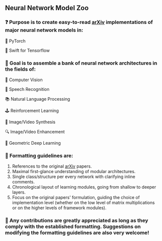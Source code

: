 ## Neural Network Model Zoo

### :question: Purpose is to create easy-to-read [arXiv](https://arxiv.org/) implementations of major neural network models in:

:dragon: PyTorch

:eagle: Swift for Tensorflow

### :dart: Goal is to assemble a bank of neural network architectures in the fields of:

:eyes: Computer Vision

:speech_balloon: Speech Recognition

:books: Natural Language Processing

:joystick: Reinforcement Learning

:art: Image/Video Synthesis

:mag: Image/Video Enhancement

:dna: Geometric Deep Learning

### :straight_ruler: Formatting guidelines are:

1. References to the original [arXiv](https://arxiv.org/) papers.
2. Maximal first-glance understanding of modular architectures.
3. Single class/structure per every network with clarifying inline comments.
4. Chronological layout of learning modules, going from shallow to deeper layers.
5. Focus on the original papers' formulation, guiding the choice of implementation level (whether on the low level of matrix multiplications or on the higher levels of framework modules).

### :hugs: Any contributions are greatly appreciated as long as they comply with the established formatting. Suggestions on modifying the formatting guidelines are also very welcome!
